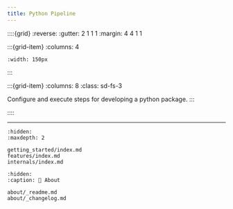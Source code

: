 ```yaml
---
title: Python Pipeline
---
```


::::{grid}
:reverse:
:gutter: 2 1 1 1
:margin: 4 4 1 1

:::{grid-item}
:columns: 4

```{image} ./_static/python-logo-only.svg
:width: 150px
```
:::

:::{grid-item}
:columns: 8
:class: sd-fs-3

Configure and execute steps for developing a python package.
:::

::::


---

```{toctree}
:hidden:
:maxdepth: 2

getting_started/index.md
features/index.md
internals/index.md
```


```{toctree}
:hidden:
:caption: 📄 About

about/_readme.md
about/_changelog.md

```
